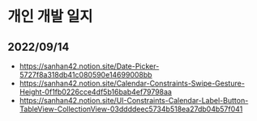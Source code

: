 #  개인 개발 일지
## 2022/09/14
* https://sanhan42.notion.site/Date-Picker-5727f8a318db41c080590e14699008bb
* https://sanhan42.notion.site/Calendar-Constraints-Swipe-Gesture-Height-0f1fb0226cce4df5b16bab4ef79798aa
* https://sanhan42.notion.site/UI-Constraints-Calendar-Label-Button-TableView-CollectionView-03ddddeec5734b518ea27db04b57f041


